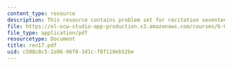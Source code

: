```yaml
---
content_type: resource
description: This resource contains problem set for recitation seventeen.
file: https://ol-ocw-studio-app-production.s3.amazonaws.com/courses/6-041-probabilistic-systems-analysis-and-applied-probability-spring-2006/c508c8c52a9696f83d1cf8f110eb52be_rec17.pdf
file_type: application/pdf
resourcetype: Document
title: rec17.pdf
uid: c508c8c5-2a96-96f8-3d1c-f8f110eb52be
---
```

